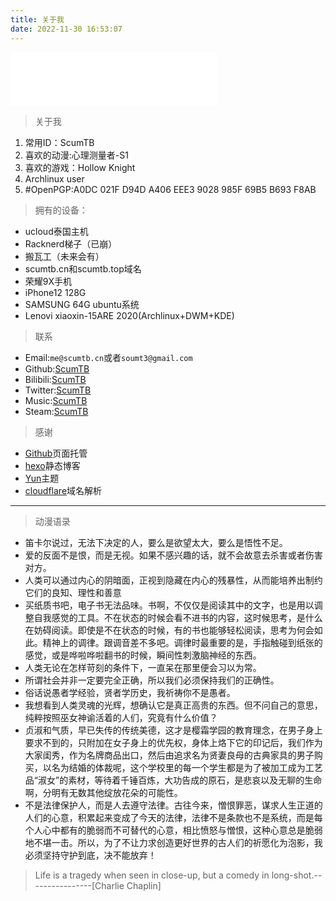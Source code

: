 ```yaml
---
title: 关于我
date: 2022-11-30 16:53:07
---
```

<iframe frameborder="no" border="0" marginwidth="0" marginheight="0" width=330 height=86 src="//music.163.com/outchain/player?type=2&id=503297720&auto=1&height=66"></iframe>

> 关于我

1. 常用ID：ScumTB 
2. 喜欢的动漫:心理测量者-S1
3. 喜欢的游戏：Hollow Knight
4. Archlinux user
5. #OpenPGP:A0DC 021F D94D A406 EEE3 9028 985F 69B5 B693 F8AB

>  拥有的设备：

* ucloud泰国主机
* Racknerd梯子（已崩）
* 搬瓦工（未来会有）
* scumtb.cn和scumtb.top域名
* 荣耀9X手机
* iPhone12 128G
* SAMSUNG 64G ubuntu系统
* Lenovi xiaoxin-15ARE 2020(Archlinux+DWM+KDE)


> 联系

* Email:`me@scumtb.cn`或者`soumt3@gmail.com`
* Github:[ScumTB](https://github.com/ScumTB)
* Bilibili:[ScumTB](https://space.bilibili.com/639433048)
* Twitter:[ScumTB](https://twitter.com/Scum33299664)
* Music:[ScumTB](https://music.163.com/#/user/home?id=7800557453)
* Steam:[ScumTB](https://steamcommunity.com/id/ScumTB)

> 感谢 

* [Github](https://github.com/)页面托管
* [hexo](https://hexo.io/zh-cn/)静态博客
* [Yun](https://yun.yunyoujun.cn/guide/)主题
* [cloudflare](https://www.cloudflare.com/)域名解析

***
> 动漫语录 

* 笛卡尔说过，无法下决定的人，要么是欲望太大，要么是悟性不足。
* 爱的反面不是恨，而是无视。如果不感兴趣的话，就不会故意去杀害或者伤害对方。
* 人类可以通过内心的阴暗面，正视到隐藏在内心的残暴性，从而能培养出制约它们的良知、理性和善意
* 买纸质书吧，电子书无法品味。书啊，不仅仅是阅读其中的文字，也是用以调整自我感觉的工具。不在状态的时候会看不进书的内容，这时候思考，是什么在妨碍阅读。即使是不在状态的时候，有的书也能够轻松阅读，思考为何会如此。精神上的调律。跟调音差不多吧。调律时最重要的是，手指触碰到纸张的感觉，或是哗啦哗啦翻书的时候，瞬间性刺激脑神经的东西。
* 人类无论在怎样苛刻的条件下，一直呆在那里便会习以为常。
* 所谓社会并非一定要完全正确，所以我们必须保持我们的正确性。
* 俗话说愚者学经验，贤者学历史，我祈祷你不是愚者。
* 我想看到人类灵魂的光辉，想确认它是真正高贵的东西。但不问自己的意思，纯粹按照巫女神谕活着的人们，究竟有什么价值？
* 贞淑和气质，早已失传的传统美德，这才是樱霜学园的教育理念，在男子身上要求不到的，只附加在女子身上的优先权，身体上烙下它的印记后，我们作为大家闺秀，作为名牌商品出口，然后由追求名为贤妻良母的古典家具的男子购买，以名为结婚的体裁呢，这个学校里的每一个学生都是为了被加工成为工艺品“淑女”的素材，等待着千锤百炼，大功告成的原石，是悲哀以及无聊的生命啊，分明有无数其他绽放花朵的可能性。
* 不是法律保护人，而是人去遵守法律。古往今来，憎恨罪恶，谋求人生正道的人们的心意，积累起来变成了今天的法律，法律不是条款也不是系统，而是每个人心中都有的脆弱而不可替代的心意，相比愤怒与憎恨，这种心意总是脆弱地不堪一击。所以，为了不让力求创造更好世界的古人们的祈愿化为泡影，我必须坚持守护到底，决不能放弃！



> Life is a tragedy when seen in close-up, but a comedy in long-shot.----------------[Charlie Chaplin]
